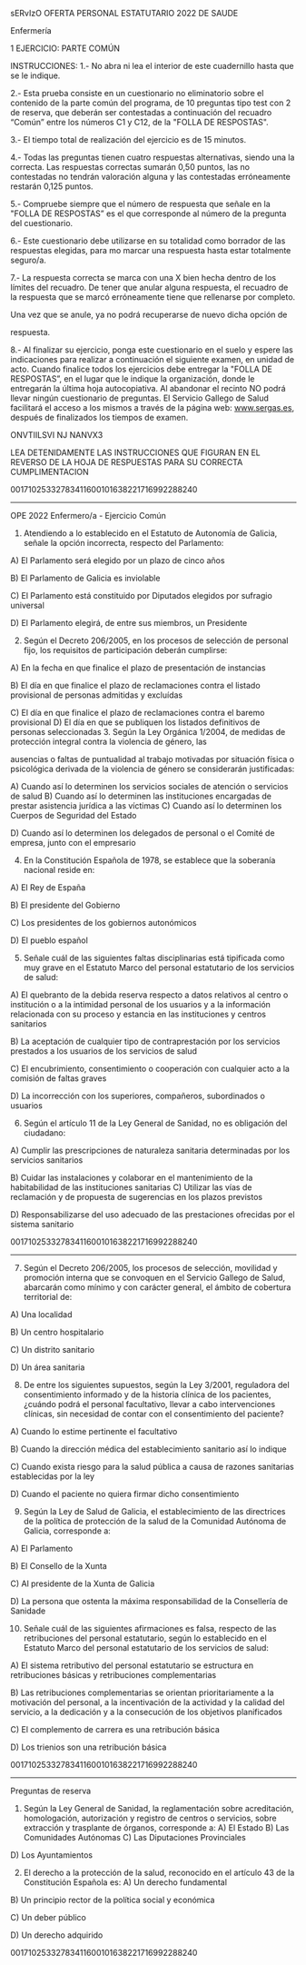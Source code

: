 sERvIzO OFERTA PERSONAL ESTATUTARIO 2022
DE SAUDE

Enfermería

1 EJERCICIO: PARTE COMÚN

INSTRUCCIONES:
1.- No abra ni lea el interior de este cuadernillo hasta que se le indique.

2.- Esta prueba consiste en un cuestionario no eliminatorio sobre el contenido de
la parte común del programa, de 10 preguntas tipo test con 2 de reserva, que
deberán ser contestadas a continuación del recuadro “Común” entre los números
C1 y C12, de la "FOLLA DE RESPOSTAS".

3.- El tiempo total de realización del ejercicio es de 15 minutos.

4.- Todas las preguntas tienen cuatro respuestas alternativas, siendo una la
correcta. Las respuestas correctas sumarán 0,50 puntos, las no contestadas no
tendrán valoración alguna y las contestadas erróneamente restarán 0,125 puntos.

5.- Compruebe siempre que el número de respuesta que señale en la "FOLLA DE
RESPOSTAS” es el que corresponde al número de la pregunta del cuestionario.

6.- Este cuestionario debe utilizarse en su totalidad como borrador de las
respuestas elegidas, para mo marcar una respuesta hasta estar totalmente
seguro/a.

7.- La respuesta correcta se marca con una X bien hecha dentro de los límites del
recuadro. De tener que anular alguna respuesta, el recuadro de la respuesta que
se marcó erróneamente tiene que rellenarse por completo.

Una vez que se anule, ya no podrá recuperarse de nuevo dicha opción de

respuesta.

8.- Al finalizar su ejercicio, ponga este cuestionario en el suelo y espere las
indicaciones para realizar a continuación el siguiente examen, en unidad de acto.
Cuando finalice todos los ejercicios debe entregar la "FOLLA DE RESPOSTAS”, en
el lugar que le indique la organización, donde le entregarán la última hoja
autocopiativa. Al abandonar el recinto NO podrá llevar ningún cuestionario de
preguntas. El Servicio Gallego de Salud facilitará el acceso a los mismos a través
de la página web: www.sergas.es, después de finalizados los tiempos de examen.

ONVTIILSVI NJ NANVX3

LEA DETENIDAMENTE LAS INSTRUCCIONES
QUE FIGURAN EN EL REVERSO DE LA HOJA DE RESPUESTAS
PARA SU CORRECTA CUMPLIMENTACION

00171025332783411600101638221716992288240


---

OPE 2022 Enfermero/a - Ejercicio Común

1. Atendiendo a lo establecido en el Estatuto de Autonomía de Galicia, señale la opción incorrecta, respecto del
Parlamento:

A) El Parlamento será elegido por un plazo de cinco años

B) El Parlamento de Galicia es inviolable

C) El Parlamento está constituido por Diputados elegidos por sufragio universal

D) El Parlamento elegirá, de entre sus miembros, un Presidente

2. Según el Decreto 206/2005, en los procesos de selección de personal fijo, los requisitos de participación
deberán cumplirse:

A) En la fecha en que finalice el plazo de presentación de instancias

B) El día en que finalice el plazo de reclamaciones contra el listado provisional de personas admitidas y
excluídas

C) El día en que finalice el plazo de reclamaciones contra el baremo provisional
D) El día en que se publiquen los listados definitivos de personas seleccionadas
3. Según la Ley Orgánica 1/2004, de medidas de protección integral contra la violencia de género, las

ausencias o faltas de puntualidad al trabajo motivadas por situación física o psicológica derivada de la
violencia de género se considerarán justificadas:

A) Cuando así lo determinen los servicios sociales de atención o servicios de salud
B) Cuando así lo determinen las instituciones encargadas de prestar asistencia jurídica a las víctimas
C) Cuando así lo determinen los Cuerpos de Seguridad del Estado

D) Cuando así lo determinen los delegados de personal o el Comité de empresa, junto con el empresario

4. En la Constitución Española de 1978, se establece que la soberanía nacional reside en:

A) El Rey de España

B) El presidente del Gobierno

C) Los presidentes de los gobiernos autonómicos

D) El pueblo español

5. Señale cuál de las siguientes faltas disciplinarias está tipificada como muy grave en el Estatuto Marco del
personal estatutario de los servicios de salud:

A) El quebranto de la debida reserva respecto a datos relativos al centro o institución o a la intimidad personal
de los usuarios y a la información relacionada con su proceso y estancia en las instituciones y centros
sanitarios

B) La aceptación de cualquier tipo de contraprestación por los servicios prestados a los usuarios de los
servicios de salud

C) El encubrimiento, consentimiento o cooperación con cualquier acto a la comisión de faltas graves

D) La incorrección con los superiores, compañeros, subordinados o usuarios

6. Según el artículo 11 de la Ley General de Sanidad, no es obligación del ciudadano:

A) Cumplir las prescripciones de naturaleza sanitaria determinadas por los servicios sanitarios

B) Cuidar las instalaciones y colaborar en el mantenimiento de la habitabilidad de las instituciones sanitarias
C) Utilizar las vías de reclamación y de propuesta de sugerencias en los plazos previstos

D) Responsabilizarse del uso adecuado de las prestaciones ofrecidas por el sistema sanitario

00171025332783411600101638221716992288240


---

7. Según el Decreto 206/2005, los procesos de selección, movilidad y promoción interna que se convoquen en
el Servicio Gallego de Salud, abarcarán como mínimo y con carácter general, el ámbito de cobertura territorial
de:

A) Una localidad

B) Un centro hospitalario

C) Un distrito sanitario

D) Un área sanitaria

8. De entre los siguientes supuestos, según la Ley 3/2001, reguladora del consentimiento informado y de la
historia clínica de los pacientes, ¿cuándo podrá el personal facultativo, llevar a cabo intervenciones clínicas, sin
necesidad de contar con el consentimiento del paciente?

A) Cuando lo estime pertinente el facultativo

B) Cuando la dirección médica del establecimiento sanitario así lo indique

C) Cuando exista riesgo para la salud pública a causa de razones sanitarias establecidas por la ley

D) Cuando el paciente no quiera firmar dicho consentimiento

9. Según la Ley de Salud de Galicia, el establecimiento de las directrices de la política de protección de la salud
de la Comunidad Autónoma de Galicia, corresponde a:

A) El Parlamento

B) El Consello de la Xunta

C) Al presidente de la Xunta de Galicia

D) La persona que ostenta la máxima responsabilidad de la Consellería de Sanidade

10. Señale cuál de las siguientes afirmaciones es falsa, respecto de las retribuciones del personal estatutario,
según lo establecido en el Estatuto Marco del personal estatutario de los servicios de salud:

A) El sistema retributivo del personal estatutario se estructura en retribuciones básicas y retribuciones
complementarias

B) Las retribuciones complementarias se orientan prioritariamente a la motivación del personal, a la
incentivación de la actividad y la calidad del servicio, a la dedicación y a la consecución de los objetivos
planificados

C) El complemento de carrera es una retribución básica

D) Los trienios son una retribución básica

00171025332783411600101638221716992288240


---

Preguntas de reserva
1. Según la Ley General de Sanidad, la reglamentación sobre acreditación, homologación, autorización y
registro de centros o servicios, sobre extracción y trasplante de órganos, corresponde a:
A) El Estado
B) Las Comunidades Autónomas
C) Las Diputaciones Provinciales

D) Los Ayuntamientos

2. El derecho a la protección de la salud, reconocido en el artículo 43 de la Constitución Española es:
A) Un derecho fundamental

B) Un principio rector de la política social y económica

C) Un deber público

D) Un derecho adquirido

00171025332783411600101638221716992288240
